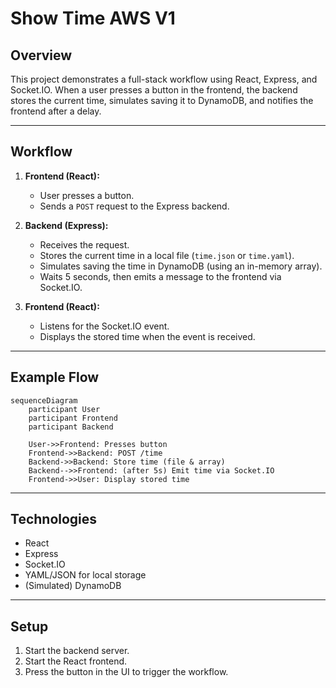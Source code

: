 # Show Time AWS V1

## Overview

This project demonstrates a full-stack workflow using React, Express, and Socket.IO. When a user presses a button in the frontend, the backend stores the current time, simulates saving it to DynamoDB, and notifies the frontend after a delay.

---

## Workflow

1. **Frontend (React):**
    - User presses a button.
    - Sends a `POST` request to the Express backend.

2. **Backend (Express):**
    - Receives the request.
    - Stores the current time in a local file (`time.json` or `time.yaml`).
    - Simulates saving the time in DynamoDB (using an in-memory array).
    - Waits 5 seconds, then emits a message to the frontend via Socket.IO.

3. **Frontend (React):**
    - Listens for the Socket.IO event.
    - Displays the stored time when the event is received.

---

## Example Flow

```mermaid
sequenceDiagram
    participant User
    participant Frontend
    participant Backend

    User->>Frontend: Presses button
    Frontend->>Backend: POST /time
    Backend->>Backend: Store time (file & array)
    Backend-->>Frontend: (after 5s) Emit time via Socket.IO
    Frontend->>User: Display stored time
```

---

## Technologies

- React
- Express
- Socket.IO
- YAML/JSON for local storage
- (Simulated) DynamoDB

---

## Setup

1. Start the backend server.
2. Start the React frontend.
3. Press the button in the UI to trigger the workflow.
